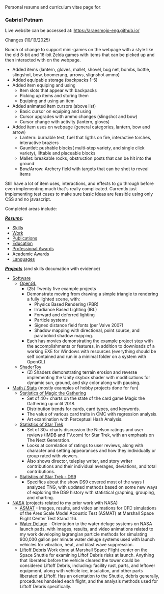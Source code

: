 Personal resume and curriculum vitae page for:

### Gabriel Putnam

Live website can be accessed at: https://araesmojo-eng.github.io/

Changes (10/19/2025)

Bunch of change to support mini-games on the webpage with a style like the old 8-bit and 16-bit Zelda games with items that can be picked up and then interacted with on the webpage.

- Added items (lantern, gloves, mallet, shovel, bug net, bombs, bottle, slingshot, bow, boomerang, arrows, slignshot ammo)
- Added equipable storage (backpacks 1-5)
- Added item equiping and using
  - Item slots that appear with backpacks
  - Picking up items and storing them
  - Equiping and using an item
- Added animated item cursors (above list)
  - Basic cursor on equiping and using
  - Cursor upgrades with ammo changes (slingshot and bow)
  - Cursor change with activity (lantern, gloves)
- Added item uses on webpage (general categories, lantern, bow and arrow)
  - Lantern: burnable text, fuel that ligths on fire, interactive torches, interactive braziers
  - Gauntlet: pushable blocks( multi-step variety, and single click variety), liftable and placeable blocks
  - Mallet: breakable rocks, obstruction posts that can be hit into the ground
  - Bow/Arrow: Archery field with targets that can be shot to reveal items

Still have a lot of item uses, interactions, and effects to go through before even implementing much that's really complicated.
Currently just implementing test cases to make sure basic ideas are feasible using only CSS and no javascript.

Completed areas include:

***[Resume](https://araesmojo-eng.github.io/index.html#section_resume):***
- [Skills](https://araesmojo-eng.github.io/index.html#rsm_skills_trg)
- [Work](https://araesmojo-eng.github.io/index.html#rsm_work_trg)
- [Publications](https://araesmojo-eng.github.io/index.html#rsm_publications_trg)
- [Education](https://araesmojo-eng.github.io/index.html#rsm_education_trg)
- [Professional Awards](https://araesmojo-eng.github.io/index.html#rsm_prof_awards_trg)
- [Academic Awards](https://araesmojo-eng.github.io/index.html#rsm_academic_awards_trg)
- [Languages](https://araesmojo-eng.github.io/index.html#rsm_languages_trg)

***[Projects](https://araesmojo-eng.github.io/index.html#section_projects)*** (and skills documation with evidence)
- [Software](https://araesmojo-eng.github.io/index.html#prj_sftwr_trg)
  - [OpenGL](https://araesmojo-eng.github.io/index.html#prj_sftwr_opengl_trg)
    - (25) Twenty five example projects
    - Demonstrate moving from drawing a simple triangle to rendering a fully lighted scene, with:
      - Physics Based Rendering (PBR)
      - Irradiance Based Lighting (IBL)
      - Forward and deferred lighting
      - Particle systems
      - Signed distance field fonts (per Valve 2007)
      - Shadow mapping with directional, point source, and paraboloid shadow mapping.
    - Each has movies demonstrating the example project step with the accomplishments or features, in addition to downloads of a working EXE for Windows with resources (everything should be self contained and run in a minimal folder on a system with OpenGL)
  - [ShaderToy](https://araesmojo-eng.github.io/index.html#prj_sftwr_shadertoy_trg)
    - (2) Shaders demonstrating terrain erosion and reverse implementing the Unity skybox shader with modifications for dynamic sun, ground, and sky color along with pausing.
- [Math / Stats](https://araesmojo-eng.github.io/index.html#prj_math_trg) (mostly examples of hobby projects done for fun)
  - [Statistics of Magic the Gathering](https://araesmojo-eng.github.io/index.html#prj_math_mtg_stats_trg)
    - Set of 40+ charts on the state of the card game Magic the Gathering up until 2018.
    - Distribution trends for cards, card types, and keywords.
    - The value of various card traits in CMC with regression analysis.
    - Art examination with Perceptual Hash Analysis.
  - [Statistics of Star Trek](https://araesmojo-eng.github.io/index.html#prj_math_star_trek_stats_trg)
    - Set of 30+ charts discussion the Nielson ratings and user reviews (IMDB and TV.com) for Star Trek, with an emphasis on The Next Generation.
    - Looks at correlation of ratings to user reviews, along with character and setting appearances and how they individually or group rated with viewers.
    - Also shows director, teleplay writer, and story writer contributions and their individual averages, deviations, and total contributions.
  - [Statistics of Star Trek - DS9](https://araesmojo-eng.github.io/index.html#prj_math_star_trek_stats_ds9_trg)
    - Specifics about the show DS9 covered most of the ways I analyzed TNG, with updated methods based on some new ways of exploring the DS9 history with statistical graphing, grouping, and charting.
- [NASA](https://araesmojo-eng.github.io/index.html#prj_nasa_trg) (projects related to my prior work with NASA)
  - [ASMAT](https://araesmojo-eng.github.io/index.html#prj_nasa_asmat_trg) - Images, results, and video animations for CFD simulations of the Ares Scale Model Acoustic Test (ASMAT) at Marshall Space Flight Center Test Stand 116.
  - [Water Deluge](https://araesmojo-eng.github.io/index.html#prj_nasa_water_trg) - Orientation to the water deluge systems on NASA launch pads, with images, results, and video animations related to my work developing lagrangian particle methods for simulating 900,000 gallon per minute water deluge systems used with launch vehicles for vibration, heat, and blast wave suppression.
  - [Liftoff Debris](https://araesmojo-eng.github.io/index.html#prj_nasa_liftoff_debris_trg) Work done at Marshall Space Flight center on the Space Shuttle for examining Liftof Debris risks at launch.  Anything that liberated before the vehicle cleared the tower could be considered Liftoff Debris, including: facility rust, parts, and leftover equipment, along with vehicle ice, insulation, and other parts liberated at Liftoff.  Has an orientation to the Shuttle, debris generally, procedures handeled each flight, and the analysis methods used for Liftoff Debris specifically.

